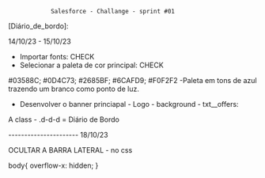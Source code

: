                 Salesforce - Challange - sprint #01

[Diário_de_bordo]: 

14/10/23 - 15/10/23
 

* Importar fonts: CHECK
* Selecionar a paleta de cor principal: CHECK 

#03588C; #0D4C73; #2685BF; #6CAFD9; #F0F2F2 
-Paleta em tons de azul trazendo um branco como ponto de luz.

* Desenvolver o banner princiapal - Logo - background - txt__offers: 

A class - .d-d-d = Diário de Bordo

---------------------- 18/10/23

OCULTAR A BARRA LATERAL - no css

body{
    overflow-x: hidden;
}


